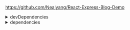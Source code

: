 https://github.com/Nealyang/React-Express-Blog-Demo  

<details>
<summary>devDependencies</summary>

* [autoprefixer](https://www.npmjs.com/package/autoprefixer)
* [cross-env](https://www.npmjs.com/package/cross-env) - 解决跨平台问题。
* [nodemon](https://www.npmjs.com/package/nodemon) - 封装 node 命令，监听文件修改时重启。
* [webpack-dev-middleware](https://www.npmjs.com/package/webpack-dev-middleware) - 一般和 webpack-hot-middleware 配合使用，实现热加载功能。（[segmentfault](https://segmentfault.com/a/1190000011761306)）

</details>

<details>
<summary>dependencies</summary>

* [antd](https://www.npmjs.com/package/antd) - 一套 React 组件。
* [axios](https://www.npmjs.com/package/axios) - 为浏览器和 node.js 实现的基于 Promise 的 HTTP 客户端。
* [bluebird](https://www.npmjs.com/package/bluebird) - Bluebird 是早期 Promise 的一种实现，它提供了丰富的方法和语法糖，一方面降低了 Promise 的使用难度，一当面扩展了 Promise 的功能。
* [body-parser](https://www.npmjs.com/package/body-parser) - 请求体解析中间件。
* [compression](https://www.npmjs.com/package/compression) - 压缩中间件。
* [connect-history-api-fallback](https://www.npmjs.com/package/connect-history-api-fallback) - SPA 404 解决方案。
* [cookie-parser](https://www.npmjs.com/package/cookie-parser) - cookie 解析中间件。
* [cookies](https://www.npmjs.com/package/cookies) - 获取和设置 cookies。
* [dateformat](https://www.npmjs.com/package/dateformat) - 日期格式。
* [echarts-for-react](https://www.npmjs.com/package/echarts-for-react) - Echarts 的 React 封装。
* [express-session](https://www.npmjs.com/package/express-session) - session 中间件。
* [http-proxy](https://www.npmjs.com/package/http-proxy) - 代理。
* [markdown](https://www.npmjs.com/package/markdown)
* [mongoose](https://mongoosejs.com/) - elegant mongodb object modeling for node.js。
* [qs](https://www.npmjs.com/package/qs) - A querystring parsing and stringifying library with some added security。
* [react-addons-pure-render-mixin](https://www.npmjs.com/package/react-addons-pure-render-mixin)
* [react-helmet](https://www.npmjs.com/package/react-helmet) - 管理 head。
* [react-slick](https://www.npmjs.com/package/react-slick) - [slick carousel](http://kenwheeler.github.io/slick/) 的 react 端。
* [remark](https://remark.js.org/) - 解析和编译 markdown。
* [remark-react](https://www.npmjs.com/package/remark-react) - markdown 转 react。
* [serialize-javascript](https://www.npmjs.com/package/serialize-javascript)
* [serve-favicon](https://www.npmjs.com/package/serve-favicon) - 网站图标中间件。

</details>

